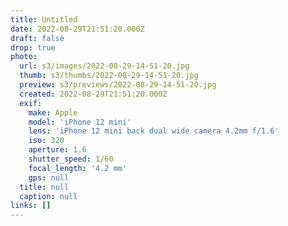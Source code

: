 ```yaml
---
title: Untitled
date: 2022-08-29T21:51:20.000Z
draft: false
drop: true
photo:
  url: s3/images/2022-08-29-14-51-20.jpg
  thumb: s3/thumbs/2022-08-29-14-51-20.jpg
  preview: s3/previews/2022-08-29-14-51-20.jpg
  created: 2022-08-29T21:51:20.000Z
  exif:
    make: Apple
    model: 'iPhone 12 mini'
    lens: 'iPhone 12 mini back dual wide camera 4.2mm f/1.6'
    iso: 320
    aperture: 1.6
    shutter_speed: 1/60
    focal_length: '4.2 mm'
    gps: null
  title: null
  caption: null
links: []
---
```

